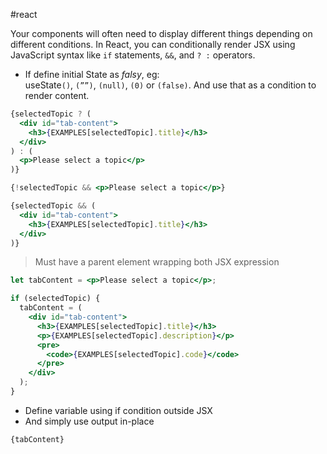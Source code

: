 #react 

Your components will often need to display different things depending on different conditions. In React, you can conditionally render JSX using JavaScript syntax like `if` statements, `&&`, and `? :` operators.

- If define initial State as *falsy*, eg: useState`()`, `(””)`, `(null)`, `(0)` or `(false)`. And use that as a condition to render content.

```jsx
{selectedTopic ? (
  <div id="tab-content">
    <h3>{EXAMPLES[selectedTopic].title}</h3>
  </div>
) : (
  <p>Please select a topic</p>
)}
```

```jsx
{!selectedTopic && <p>Please select a topic</p>}

{selectedTopic && (
  <div id="tab-content">
    <h3>{EXAMPLES[selectedTopic].title}</h3>
  </div>
)}
```

> Must have a parent element wrapping both JSX expression

```jsx
let tabContent = <p>Please select a topic</p>;

if (selectedTopic) {
  tabContent = (
    <div id="tab-content">
      <h3>{EXAMPLES[selectedTopic].title}</h3>
      <p>{EXAMPLES[selectedTopic].description}</p>
      <pre>
        <code>{EXAMPLES[selectedTopic].code}</code>
      </pre>
    </div>
  );
}
```

- Define variable using if condition outside JSX
- And simply use output in-place

```jsx
{tabContent}
```

